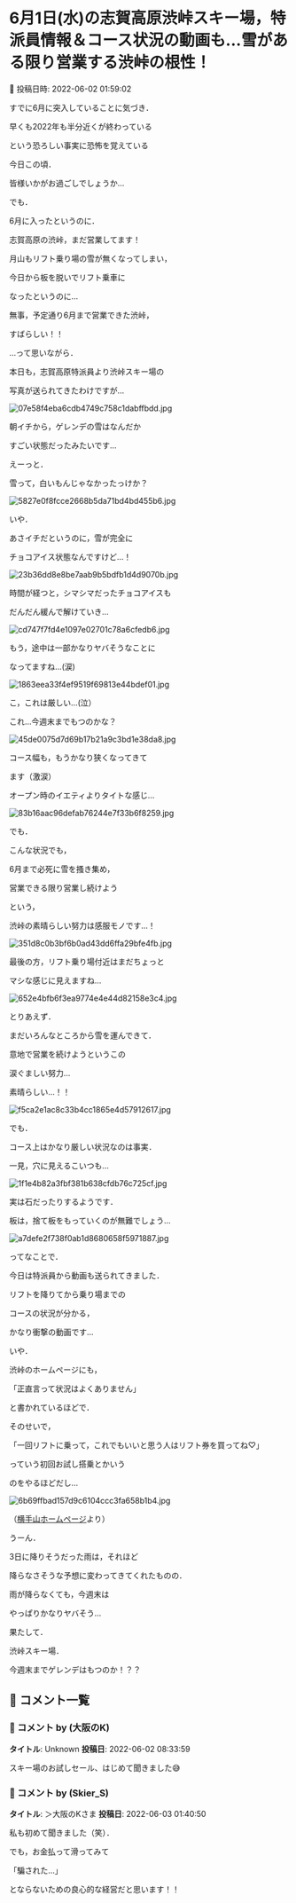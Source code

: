 # 6月1日(水)の志賀高原渋峠スキー場，特派員情報＆コース状況の動画も…雪がある限り営業する渋峠の根性！

📅 投稿日時: 2022-06-02 01:59:02

すでに6月に突入していることに気づき．


早くも2022年も半分近くが終わっている


という恐ろしい事実に恐怖を覚えている


今日この頃．


皆様いかがお過ごしでしょうか…





でも．


6月に入ったというのに．


志賀高原の渋峠，まだ営業してます！





月山もリフト乗り場の雪が無くなってしまい，


今日から板を脱いでリフト乗車に


なったというのに…


無事，予定通り6月まで営業できた渋峠，


すばらしい！！





…って思いながら．


本日も，志賀高原特派員より渋峠スキー場の


写真が送られてきたわけですが…




![07e58f4eba6cdb4749c758c1dabffbdd.jpg](images/07e58f4eba6cdb4749c758c1dabffbdd.jpg)







朝イチから，ゲレンデの雪はなんだか


すごい状態だったみたいです…


えーっと．


雪って，白いもんじゃなかったっけか？




![5827e0f8fcce2668b5da71bd4bd455b6.jpg](images/5827e0f8fcce2668b5da71bd4bd455b6.jpg)




いや．


あさイチだというのに，雪が完全に


チョコアイス状態なんですけど…！




![23b36dd8e8be7aab9b5bdfb1d4d9070b.jpg](images/23b36dd8e8be7aab9b5bdfb1d4d9070b.jpg)




時間が経つと，シマシマだったチョコアイスも


だんだん緩んで解けていき…




![cd747f7fd4e1097e02701c78a6cfedb6.jpg](images/cd747f7fd4e1097e02701c78a6cfedb6.jpg)




もう，途中は一部かなりヤバそうなことに


なってますね…(涙)




![1863eea33f4ef9519f69813e44bdef01.jpg](images/1863eea33f4ef9519f69813e44bdef01.jpg)




こ，これは厳しい…(泣）


これ…今週末までもつのかな？




![45de0075d7d69b17b21a9c3bd1e38da8.jpg](images/45de0075d7d69b17b21a9c3bd1e38da8.jpg)




コース幅も，もうかなり狭くなってきて


ます（激涙）


オープン時のイエティよりタイトな感じ…




![83b16aac96defab76244e7f33b6f8259.jpg](images/83b16aac96defab76244e7f33b6f8259.jpg)




でも．


こんな状況でも，


6月まで必死に雪を搔き集め，


営業できる限り営業し続けよう


という，


渋峠の素晴らしい努力は感服モノです…！




![351d8c0b3bf6b0ad43dd6ffa29bfe4fb.jpg](images/351d8c0b3bf6b0ad43dd6ffa29bfe4fb.jpg)




最後の方，リフト乗り場付近はまだちょっと


マシな感じに見えますね…




![652e4bfb6f3ea9774e4e44d82158e3c4.jpg](images/652e4bfb6f3ea9774e4e44d82158e3c4.jpg)







とりあえず．


まだいろんなところから雪を運んできて．


意地で営業を続けようというこの


涙ぐましい努力…


素晴らしい…！！




![f5ca2e1ac8c33b4cc1865e4d57912617.jpg](images/f5ca2e1ac8c33b4cc1865e4d57912617.jpg)







でも．


コース上はかなり厳しい状況なのは事実．


一見，穴に見えるこいつも…




![1f1e4b82a3fbf381b638cfdb76c725cf.jpg](images/1f1e4b82a3fbf381b638cfdb76c725cf.jpg)







実は石だったりするようです．


板は，捨て板をもっていくのが無難でしょう…




![a7defe2f738f0ab1d8680658f5971887.jpg](images/a7defe2f738f0ab1d8680658f5971887.jpg)







ってなことで．


今日は特派員から動画も送られてきました．


リフトを降りてから乗り場までの


コースの状況が分かる，


かなり衝撃の動画です…











いや．


渋峠のホームページにも，


「正直言って状況はよくありません」


と書かれているほどで．


そのせいで，


「一回リフトに乗って，これでもいいと思う人はリフト券を買ってね♡」


っていう初回お試し搭乗とかいう


のをやるほどだし…




![6b69ffbad157d9c6104ccc3fa658b1b4.jpg](images/6b69ffbad157d9c6104ccc3fa658b1b4.jpg)




（[横手山ホームページ](https://yokoteyama2307.com/news/17761/)より）





うーん．


3日に降りそうだった雨は，それほど


降らなさそうな予想に変わってきてくれたものの．


雨が降らなくても，今週末は


やっぱりかなりヤバそう…





果たして．


渋峠スキー場．


今週末までゲレンデはもつのか！？？

## 💬 コメント一覧

### 💬 コメント by (大阪のK)
**タイトル**: Unknown
**投稿日**: 2022-06-02 08:33:59

スキー場のお試しセール、はじめて聞きました😅

### 💬 コメント by (Skier_S)
**タイトル**: ＞大阪のKさま
**投稿日**: 2022-06-03 01:40:50

私も初めて聞きました（笑）．

でも，お金払って滑ってみて

「騙された…」

とならないための良心的な経営だと思います！！

